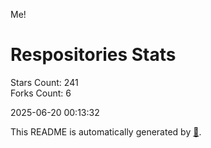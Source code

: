 Me!

# Respositories Stats
Stars Count: 241  
Forks Count: 6

2025-06-20 00:13:32  

This README is automatically generated by [🐰](https://github.com/rnitta/rnitta).
